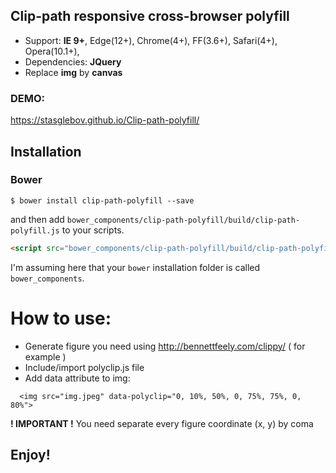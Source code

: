 ## Clip-path responsive cross-browser polyfill

- Support: **IE 9+**, Edge(12+),  Chrome(4+), FF(3.6+), Safari(4+), Opera(10.1+),
- Dependencies: **JQuery**
- Replace **img** by **canvas**

### DEMO:
https://stasglebov.github.io/Clip-path-polyfill/

## Installation

### Bower

`$ bower install clip-path-polyfill --save`

and then add `bower_components/clip-path-polyfill/build/clip-path-polyfill.js` to your scripts.

```html
<script src="bower_components/clip-path-polyfill/build/clip-path-polyfill.js"></script>
```

I'm assuming here that your `bower` installation folder is called `bower_components`.

# How to use:
- Generate figure you need using http://bennettfeely.com/clippy/ ( for example )
- Include/import polyclip.js file
- Add data attribute to img:

`  <img src="img.jpeg" data-polyclip="0, 10%, 50%, 0, 75%, 75%, 0, 80%">`

**! IMPORTANT !**
You need separate every figure coordinate (x, y) by coma

## Enjoy!
